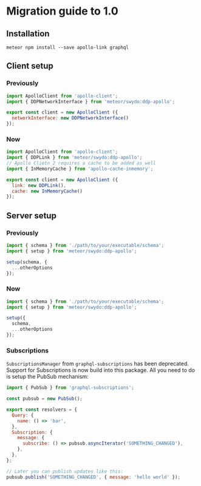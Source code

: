 # Migration guide to 1.0

## Installation
```
meteor npm install --save apollo-link graphql
```

## Client setup

### Previously
```javascript
import ApolloClient from 'apollo-client';
import { DDPNetworkInterface } from 'meteor/swydo:ddp-apollo';

export const client = new ApolloClient ({
  networkInterface: new DDPNetworkInterface()
});
```

### Now
```javascript
import ApolloClient from 'apollo-client';
import { DDPLink } from 'meteor/swydo:ddp-apollo';
// Apollo Clietn 2 requires a cache to be added as well
import { InMemoryCache } from 'apollo-cache-inmemory';

export const client = new ApolloClient ({
  link: new DDPLink(),
  cache: new InMemoryCache()
});
```

## Server setup

### Previously
```javascript
import { schema } from './path/to/your/executable/schema';
import { setup } from 'meteor/swydo:ddp-apollo';

setup(schema, {
  ...otherOptions
});
```

### Now
```javascript
import { schema } from './path/to/your/executable/schema';
import { setup } from 'meteor/swydo:ddp-apollo';

setup({
  schema,
  ...otherOptions
});
```

### Subscriptions
`SubscriptionsManager` from `graphql-subscriptions` has been deprecated. Support for Subscriptions is now build into this package. All you need to do is setup the PubSub mechanism:

```javascript
import { PubSub } from 'graphql-subscriptions';

const pubsub = new PubSub();

export const resolvers = {
  Query: {
    name: () => 'bar',
  },
  Subscription: {
    message: {
      subscribe: () => pubsub.asyncIterator('SOMETHING_CHANGED'),
    },
  },
};

// Later you can publish updates like this:
pubsub.publish('SOMETHING_CHANGED', { message: 'hello world' });
```